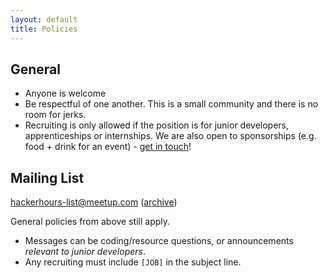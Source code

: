 ```yaml
---
layout: default
title: Policies
---
```


## General

* Anyone is welcome
* Be respectful of one another.  This is a small community and there is no room for jerks.
* Recruiting is only allowed if the position is for junior developers, apprenticeships or internships.  We are also open to sponsorships (e.g. food + drink for an event) - [get in touch](/about.html#toc_2)!

## Mailing List

hackerhours-list@meetup.com ([archive](http://www.meetup.com/hackerhours/messages/archive/))

General policies from above still apply.

* Messages can be coding/resource questions, or announcements *relevant to junior developers*.
* Any recruiting must include `[JOB]` in the subject line.
